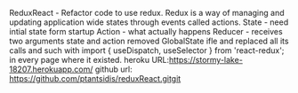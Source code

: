 ReduxReact - Refactor code to use redux.
Redux is a way of managing and updating application wide states through events called actions.
 State - need intial state form startup
 Action - what actually happens
 Reducer - receives two arguments state and action
 removed GlobalState ifle and replaced all its calls and such with import { useDispatch, useSelector } from 'react-redux';  in every page where it existed.
 heroku URL:https://stormy-lake-18207.herokuapp.com/
 github url: https://github.com/ptantsidis/reduxReact.gitgit 